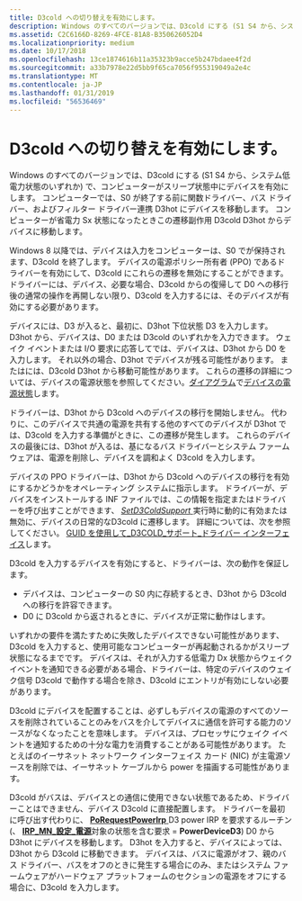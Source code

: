 ```yaml
---
title: D3cold への切り替えを有効にします。
description: Windows のすべてのバージョンでは、D3cold にする (S1 S4 から、システム低電力状態のいずれか) で、コンピューターがスリープ状態中にデバイスを有効にします。
ms.assetid: C2C6166D-8269-4FCE-81A8-B350626052D4
ms.localizationpriority: medium
ms.date: 10/17/2018
ms.openlocfilehash: 13ce1874616b11a35323b9acce5b247bdaee4f2d
ms.sourcegitcommit: a33b7978e22d5bb9f65ca7056f955319049a2e4c
ms.translationtype: MT
ms.contentlocale: ja-JP
ms.lasthandoff: 01/31/2019
ms.locfileid: "56536469"
---
```

# <a name="enabling-transitions-to-d3cold"></a>D3cold への切り替えを有効にします。


Windows のすべてのバージョンでは、D3cold にする (S1 S4 から、システム低電力状態のいずれか) で、コンピューターがスリープ状態中にデバイスを有効にします。 コンピューターでは、S0 が終了する前に関数ドライバー、バス ドライバー、およびフィルター ドライバー連携 D3hot にデバイスを移動します。 コンピューターが省電力 Sx 状態になったときこの遷移副作用 D3cold D3hot からデバイスに移動します。

Windows 8 以降では、デバイスは入力をコンピューターは、S0 でが保持されます、D3cold を終了します。 デバイスの電源ポリシー所有者 (PPO) であるドライバーを有効にして、D3cold にこれらの遷移を無効にすることができます。 ドライバーには、デバイス、必要な場合、D3cold からの復帰して D0 への移行後の通常の操作を再開しない限り、D3cold を入力するには、そのデバイスが有効にする必要があります。

デバイスには、D3 が入ると、最初に、D3hot 下位状態 D3 を入力します。 D3hot から、デバイスは、D0 または D3cold のいずれかを入力できます。 ウェイク イベントまたは I/O 要求に応答してでは、デバイスは、D3hot から D0 を入力します。 それ以外の場合、D3hot でデバイスが残る可能性があります。 またはには、D3cold D3hot から移動可能性があります。 これらの遷移の詳細については、デバイスの電源状態を参照してください。[ダイアグラム](device-power-states.md#power-state-diagram)で[デバイスの電源状態](device-power-states.md)します。

ドライバーは、D3hot から D3cold へのデバイスの移行を開始しません。 代わりに、このデバイスで共通の電源を共有する他のすべてのデバイスが D3hot では、D3cold を入力する準備がときに、この遷移が発生します。 これらのデバイスの最後には、D3hot が入るは、基になるバス ドライバーとシステム ファームウェアは、電源を削除し、デバイスを調和よく D3cold を入力します。

デバイスの PPO ドライバーは、D3hot から D3cold へのデバイスの移行を有効にするかどうかをオペレーティング システムに指示します。 ドライバーが、デバイスをインストールする INF ファイルでは、この情報を指定またはドライバーを呼び出すことができます、 [ *SetD3ColdSupport* ](https://msdn.microsoft.com/library/windows/hardware/hh967716)実行時に動的に有効または無効に、デバイスの日常的なD3cold に遷移します。 詳細については、次を参照してください。 [GUID を使用して\_D3COLD\_サポート\_ドライバー インターフェイス](using-guid-d3cold-support-interface.md)します。

D3cold を入力するデバイスを有効にすると、ドライバーは、次の動作を保証します。

-   デバイスは、コンピューターの S0 内に存続するとき、D3hot から D3cold への移行を許容できます。
-   D0 に D3cold から返されるときに、デバイスが正常に動作はします。

いずれかの要件を満たすために失敗したデバイスできない可能性があります、D3cold を入力すると、使用可能なコンピューターが再起動されるかがスリープ状態になるまでです。 デバイスは、それが入力する低電力 Dx 状態からウェイク イベントを通知できる必要がある場合、ドライバーは、特定のデバイスのウェイク信号 D3cold で動作する場合を除き、D3cold にエントリが有効にしない必要があります。

D3cold にデバイスを配置することは、必ずしもデバイスの電源のすべてのソースを削除されていることのみをバスを介してデバイスに通信を許可する能力のソースがなくなったことを意味します。 デバイスは、プロセッサにウェイク イベントを通知するための十分な電力を消費することがある可能性があります。 たとえばのイーサネット ネットワーク インターフェイス カード (NIC) が主電源ソースを削除では、イーサネット ケーブルから power を描画する可能性があります。

D3cold がバスは、デバイスとの通信に使用できない状態であるため、ドライバーことはできません、デバイス D3cold に直接配置します。 ドライバーを最初に呼び出す代わりに、 [ **PoRequestPowerIrp** ](https://msdn.microsoft.com/library/windows/hardware/ff559734) D3 power IRP を要求するルーチン (、 [ **IRP\_MN\_設定\_電源**](https://msdn.microsoft.com/library/windows/hardware/ff551744)対象の状態を含む要求 = **PowerDeviceD3**) D0 から D3hot にデバイスを移動します。 D3hot を入力すると、デバイスによっては、D3hot から D3cold に移動できます。 デバイスは、バスに電源がオフ、親のバス ドライバー、バスをオフのときに発生する場合にのみ、またはシステム ファームウェアがハードウェア プラットフォームのセクションの電源をオフにする場合に、D3cold を入力します。

 

 




